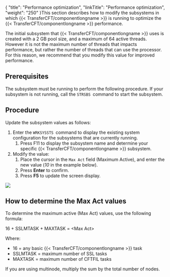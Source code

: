 {
    "title": "Performance optimization",
    "linkTitle": "Performance optimization",
    "weight": "250"
}This section describes how to modify the subsystems in which {{< TransferCFT/componentlongname  >}} is running to optimize the {{< TransferCFT/componentlongname  >}} performance.

The initial subsystem that {{< TransferCFT/componentlongname  >}} uses is created with a 2 GB pool size, and a maximum of 64 active threads. However it is not the maximum number of threads that impacts performance, but rather the number of threads that can use the processor. For this reason, we recommend that you modify this value for improved performance.

## Prerequisites

The subsystem must be running to perform the following procedure. If your subsystem is not running, call the `STRSBS `command to start the subsystem.

## Procedure

Update the subsystem values as follows:

1.  Enter the `WRKSYSSTS `command to display the existing system configuration for the subsystems that are currently running.
    1.  Press F11 to display the subsystem name and determine your specific {{< TransferCFT/componentlongname >}} subsystem.
2.  Modify the value:
    1.  Place the cursor in the `Max Act` field (Maximum Active), and enter the new value (*10* in the example below).
    2.  Press **Enter** to confirm.
    3.  Press **F5** to update the screen display.

<img src="/Images/TransferCFT/ibmi_subsystems.png" class="mediumWidth" />

## How to determine the **Max Act** values

To determine the maximum active (Max Act) values, use the following formula:

16 + SSLMTASK + MAXTASK = &lt;Max Act>

Where:

-   16 = any basic {{< TransferCFT/componentlongname >}} task
-   SSLMTASK = maximum number of SSL tasks
-   MAXTASK = maximum number of CFTFIL tasks

If you are using multinode, multiply the sum by the total number of nodes.
